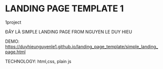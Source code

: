 # LANDING PAGE TEMPLATE 1
1project

ĐÂY LÀ SIMPLE LANDING PAGE FROM NGUYEN LE DUY HIEU

DEMO: https://duyhieunguyenle1.github.io/landing_page_template/simple_landing_page.html

TECHNOLOGY: html,css, plain js
